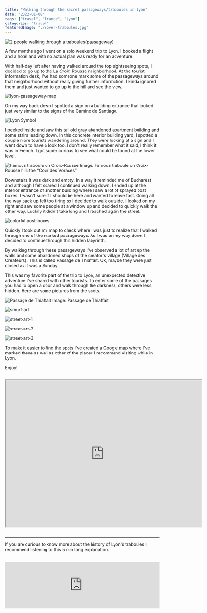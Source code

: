 ```yaml
---
title: "Walking through the secret passageways/traboules in Lyon"
date: "2022-01-08"
tags: ["travel", "France", "Lyon"]
categories: "travel"
featuredImage: "./cover-traboules.jpg"
---
```


![2 people walking through a traboules(passageway) ](./cover-traboules.jpg)

A few months ago I went on a solo weekend trip to Lyon. I booked a flight and a hotel and with no actual plan was ready for an adventure.

With half-day left after having walked around the top sightseeing spots, I decided to go up to the La _Croix_-Rousse neighborhood. At the tourist information desk, I've had someone mark some of the passageways around that neighborhood without really giving further information. I kinda ignored them and just wanted to go up to the hill and see the view.

![lyon-passageway-map](./lyon-passageway-map.jpg)

On my way back down I spotted a sign on a building entrance that looked just very similar to the signs of the Camino de Santiago.

![Lyon Symbol](./lyon-symbol.jpg)

I peeked inside and saw this tall old gray abandoned apartment building and some stairs leading down. In this concrete interior building yard, I spotted a couple more tourists wandering around. They were looking at a sign and I went down to have a look too. I don't really remember what it said, I think it was in French. I got super curious to see what could be found at the lower level.

![Famous traboule on Croix-Rousse](./first-passage.jpg)
Image: Famous traboule on Croix-Rousse hill: the “Cour des Voraces”

Downstairs it was dark and empty. In a way it reminded me of Bucharest and although I felt scared I continued walking down. I ended up at the interior entrance of another building where I saw a lot of sprayed post boxes. I wasn't sure if I should be here and wanted to leave fast. Going all the way back up felt too tiring so I decided to walk outside. I looked on my right and saw some people at a window up and decided to quickly walk the other way. Luckily it didn't take long and I reached again the street.

![colorful post-boxes](./post-boxes.png)

Quickly I took out my map to check where I was just to realize that I walked through one of the marked passageways. As I was on my way down I decided to continue through this hidden labyrinth.

By walking through these passageways I've observed a lot of art up the walls and some abandoned shops of the creator's village (Village des Créateurs). This is called Passage de Thiaffait. Ok, maybe they were just closed as it was a Sunday.

This was my favorite part of the trip to Lyon, an unexpected detective adventure I've shared with other tourists. To enter some of the passages you had to open a door and walk through the darkness, others were less hidden. Here are some pictures from the spots.

![Passage de Thiaffait](./passage-creators.jpg)
Image: Passage de Thiaffait

![smurf-art](./smurf-art.jpg)

![street-art-1](./street-art-1.jpg)

![street-art-2](./street-art-2.jpg)

![street-art-3](./street-art-3.jpg)

To make it easier to find the spots I've created a <a class="articleLink" href="https://www.google.com/maps/d/u/0/edit?mid=1XD5OSGiUPT6XZbBuUgCKGyFmKnW50v73&usp=sharing">Google map </a>where I've marked these as well as other of the places I recommend visiting while in Lyon.

Enjoy!
<br />
<br />

<div class="embed-responsive embed-responsive-4by3">
<iframe src="https://www.google.com/maps/d/u/0/embed?mid=1XD5OSGiUPT6XZbBuUgCKGyFmKnW50v73&ll=45.76635419222272%2C4.829192569836458&z=15" width="640" height="480"></iframe>
</div>
<br />

---

If you are curious to know more about the history of Lyon's traboules I recommend listening to this 5 min long explanation.
<br />
<br />

<iframe src="https://open.spotify.com/embed/episode/4cNhFh1T27BJlHtY002FCM?utm_source=generator&theme=0" width="100%" height="152" frameBorder="0" allowfullscreen="" allow="autoplay; clipboard-write; encrypted-media; fullscreen; picture-in-picture"></iframe>

